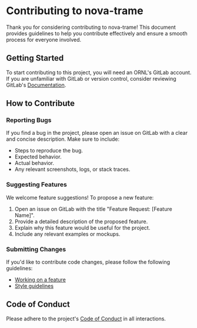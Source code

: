 # Contributing to nova-trame

Thank you for considering contributing to nova-trame!
This document provides guidelines to help you contribute effectively and ensure a smooth process for everyone involved.

## Getting Started

To start contributing to this project, you will need an ORNL's GitLab account.
If you are unfamiliar with GitLab or version control,
consider reviewing GitLab's [Documentation](https://docs.gitlab.com/).

## How to Contribute

### Reporting Bugs

If you find a bug in the project, please open an issue on GitLab with a clear and concise description. Make sure to include:

- Steps to reproduce the bug.
- Expected behavior.
- Actual behavior.
- Any relevant screenshots, logs, or stack traces.

### Suggesting Features

We welcome feature suggestions! To propose a new feature:

1. Open an issue on GitLab with the title "Feature Request: [Feature Name]".
2. Provide a detailed description of the proposed feature.
3. Explain why this feature would be useful for the project.
4. Include any relevant examples or mockups.

### Submitting Changes

If you'd like to contribute code changes, please follow the following guidelines:

- [Working on a feature](https://calvera.ornl.gov/docs/dev/project_management/gitlab/single-repo/)
- [Style guidelines](https://calvera.ornl.gov/docs/dev/project_management/style_guidelines/)

## Code of Conduct

Please adhere to the project's [Code of Conduct](CODE_OF_CONDUCT.md) in all interactions.
